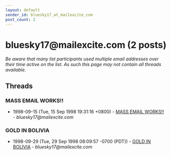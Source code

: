 ```yaml
---
layout: default
sender_id: bluesky17_at_mailexcite_com
post_count: 2
---
```


# bluesky17<span>@</span>mailexcite.com (2 posts)

_Be aware that many list participants used multiple email addresses over their time active on the list. As such this page may not contain all threads available._

## Threads

### MASS EMAIL WORKS!!
+ 1998-09-15 (Tue, 15 Sep 1998 19:31:16 +0800) - [MASS EMAIL WORKS!!](/archive/1998/09/b79b3ae76bc89386db855630e272dd28b553e52a5b9bf777d89a603ce03bf8ab) - _bluesky17@mailexcite.com_

### GOLD IN BOLIVIA
+ 1998-09-29 (Tue, 29 Sep 1998 08:09:57 -0700 (PDT)) - [GOLD IN BOLIVIA](/archive/1998/09/ee7cb9889a1358a0926497497f5c61d73c4d4bd12c413110041c73fa4d4c686a) - _bluesky17@mailexcite.com_

